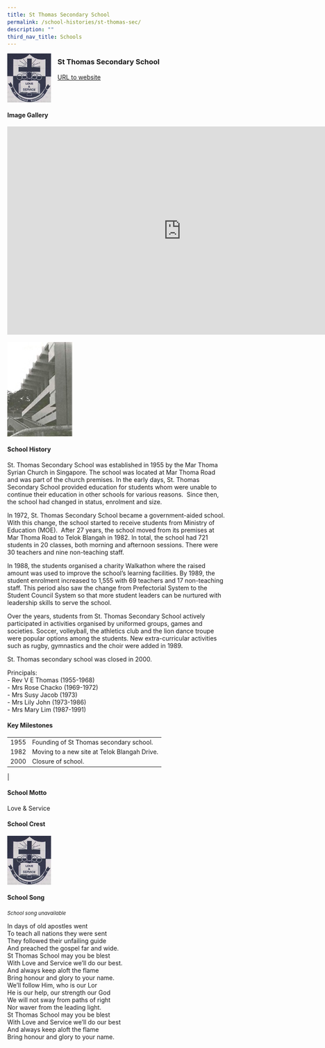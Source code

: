 ```yaml
---
title: St Thomas Secondary School
permalink: /school-histories/st-thomas-sec/
description: ""
third_nav_title: Schools
---
```

<img align="left" style="width:20%;margin-right:15px;" src="/images/stthomassec1.png">

### **St Thomas Secondary School**
[URL to website]() 

<br clear="left">

#### **Image Gallery**
<iframe src="https://docs.google.com/presentation/d/e/2PACX-1vTbQj4SBGRLmAswAF-g1PseP6ZI1rfUMyWaiD9AplFTkv3rxgL8-PVq4dbpjBP_4BIEBxigzYvnNzA-/embed?start=false&amp;loop=true&amp;delayms=5000" frameborder="0" width="800" height="479" allowfullscreen="true"></iframe>

<p><a href="https://staging.d1yxymztqoj7qn.amplifyapp.com/images/stthomassec2.jpg">  
<img align="left" style="width:30%;margin-right:15px;" src="/images/stthomassec2.jpg">
</a></p>

<br clear="left">

#### **School History**
St. Thomas Secondary School was established in 1955 by the Mar Thoma Syrian Church in Singapore. The school was located at Mar Thoma Road and was part of the church premises. In the early days, St. Thomas Secondary School provided education for students whom were unable to continue their education in other schools for various reasons.&nbsp; Since then, the school had changed in status, enrolment and size.

In 1972, St. Thomas Secondary School became a government-aided school. With this change, the school started to receive students from Ministry of Education (MOE).&nbsp; After 27 years, the school moved from its premises at Mar Thoma Road to Telok Blangah in 1982. In total, the school had 721 students in 20 classes, both morning and afternoon sessions. There were 30 teachers and nine non-teaching staff.

In 1988, the students organised a charity Walkathon where the raised amount was used to improve the school’s learning facilities. By 1989, the student enrolment increased to 1,555 with 69 teachers and 17 non-teaching staff. This period also saw the change from Prefectorial System to the Student Council System so that more student leaders can be nurtured with leadership skills to serve the school.

Over the years, students from St. Thomas Secondary School actively participated in activities organised by uniformed groups, games and societies. Soccer, volleyball, the athletics club and the lion dance troupe were popular options among the students. New extra-curricular activities such as rugby, gymnastics and the choir were added in 1989.

St. Thomas secondary school was closed in 2000.

Principals:<br>
\- Rev V E Thomas (1955-1968)<br>
\- Mrs Rose Chacko (1969-1972)<br>
\- Mrs Susy Jacob (1973)<br>
\- Mrs Lily John (1973-1986)<br>
\- Mrs Mary Lim (1987-1991)

#### **Key Milestones**

|  |  |
|:---:|---|
| 1955 | Founding of St Thomas secondary school. |
| 1982 | Moving to a new site at Telok Blangah Drive. |
| 2000 | Closure of school. |
|

#### **School Motto**
Love &amp; Service

#### **School Crest**
<img align="left" style="width:20%;margin-right:15px;" src="/images/stthomassec1.png">


<br clear="left">

#### **School Song**
<small>*School song unavailable*</small>

In days of old apostles went<br>
To teach all nations they were sent<br>
They followed their unfailing guide<br>
And preached the gospel far and wide.<br>
St Thomas School may you be blest<br>
With Love and Service we’ll do our best.<br>
And always keep aloft the flame<br>
Bring honour and glory to your name.<br>
We’ll follow Him, who is our Lor<br>
He is our help, our strength our God<br>
We will not sway from paths of right<br>
Nor waver from the leading light.<br>
St Thomas School may you be blest<br>
With Love and Service we’ll do our best<br>
And always keep aloft the flame<br>
Bring honour and glory to your name.